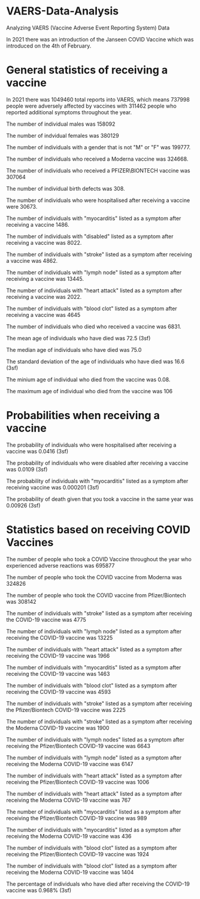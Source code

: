 # VAERS-Data-Analysis
Analyzing VAERS (Vaccine Adverse Event Reporting System) Data

In 2021 there was an introduction of the Janseen COVID Vaccine which was introduced on the 4th of February. 

# General statistics of receiving a vaccine

In 2021 there was 1049460 total reports into VAERS, which means 737998 people were adversely affected by vaccines with 311462 people who reported additional symptoms throughout the year. 

The number of individual males was 158092 

The number of indvidual females was 380129

The number of individuals with a gender that is not "M" or "F" was 199777.

The number of individuals who received a Moderna vaccine was 324668.

The number of individuals who received a PFIZER\BIONTECH vaccine was 307064 

The number of individual birth defects was 308.

The number of individuals who were hospitalised after receiving a vaccine were 30673. 

The number of individuals with "myocarditis" listed as a symptom after receiving a vaccine 1486.

The number of individuals with "disabled" listed as a symptom after receiving a vaccine was 8022.

The number of individuals with "stroke" listed as a symptom after receiving a vaccine was 4862.

The number of individuals with "lymph node" listed as a symptom after receiving a vaccine was 13445.

The number of individuals with "heart attack" listed as a symptom after receiving a vaccine was 2022.

The number of individuals with "blood clot" listed as a symptom after receiving a vaccine was 4645

The number of individuals who died who received a vaccine was 6831.

The mean age of individuals who have died was 72.5 (3sf)

The median age of individuals who have died was 75.0 

The standard deviation of the age of individuals who have died was 16.6 (3sf)

The minium age of individual who died from the vaccine was 0.08.

The maximum age of individual who died from the vaccine was 106

# Probabilities when receiving a vaccine

The probability of individuals who were hospitalised after receiving a vaccine was 0.0416 (3sf)

The probability of individuals who were disabled after receiving a vaccine was 0.0109 (3sf)

The probability of individuals with "myocarditis" listed as a symptom after receiving vaccine was 0.000201 (3sf)

The probability of death given that you took a vaccine in the same year was 0.00926 (3sf)

# Statistics based on receiving COVID Vaccines

The number of people who took a COVID Vaccine throughout the year who experienced adverse reactions  was 695877

The number of people who took the COVID vaccine from Moderna was 324826

The number of people who took the COVID vaccine from Pfizer/Biontech was 308142

The number of individuals with "stroke" listed as a symptom after receiving the COVID-19 vaccine was 4775

The number of individuals with "lymph node" listed as a symptom after receiving the COVID-19 vaccine was 13225

The number of individuals with "heart attack" listed as a symptom after receiving the COVID-19 vaccine was 1966

The number of individuals with "myocarditis" listed as a symptom after receiving the COVID-19 vaccine was 1463

The number of individuals with "blood clot" listed as a symptom after receiving the COVID-19 vaccine was 4593

The number of individuals with "stroke" listed as a symptom after receiving the Pfizer/Biontech COVID-19 vaccine was 2225

The number of individuals with "stroke" listed as a symptom after receiving the Moderna COVID-19 vaccine was 1900

The number of individuals with "lymph nodes" listed as a symptom after receiving the Pfizer/Biontech COVID-19 vaccine was 6643

The number of individuals with "lymph node" listed as a symptom after receiving the Moderna COVID-19 vaccine was 6147

The number of individuals with "heart attack" listed as a symptom after receiving the Pfizer/Biontech COVID-19 vaccine was 1006

The number of individuals with "heart attack" listed as a symptom after receiving the Moderna COVID-19 vaccine was 767

The number of individuals with "myocarditis" listed as a symptom after receiving the Pfizer/Biontech COVID-19 vaccine was 989

The number of individuals with "myocarditis" listed as a symptom after receiving the Moderna COVID-19 vaccine was 436

The number of individuals with "blood clot" listed as a symptom after receiving the Pfizer/Biontech COVID-19 vaccine was 1924

The number of individuals with "blood clot" listed as a symptom after receiving the Moderna COVID-19 vaccine was 1404

The percentage of individuals who have died after receiving the COVID-19 vaccine was 0.968% (3sf)
